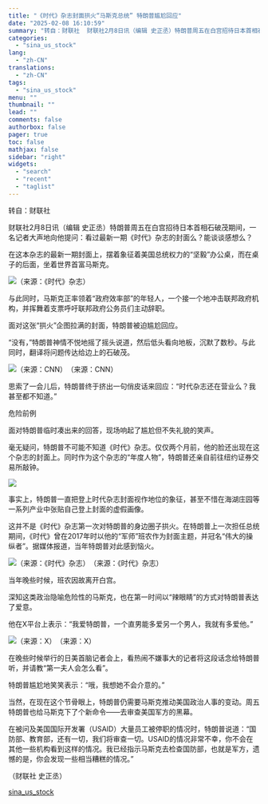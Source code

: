 ```yaml
---
title: "《时代》杂志封面拱火“马斯克总统” 特朗普尴尬回应"
date: "2025-02-08 16:10:59"
summary: "转自：财联社  财联社2月8日讯（编辑 史正丞）特朗普周五在白宫招待日本首相石..."
categories:
  - "sina_us_stock"
lang:
  - "zh-CN"
translations:
  - "zh-CN"
tags:
  - "sina_us_stock"
menu: ""
thumbnail: ""
lead: ""
comments: false
authorbox: false
pager: true
toc: false
mathjax: false
sidebar: "right"
widgets:
  - "search"
  - "recent"
  - "taglist"
---
```


转自：财联社

财联社2月8日讯（编辑 史正丞）特朗普周五在白宫招待日本首相石破茂期间，一名记者大声地向他提问：看过最新一期《时代》杂志的封面么？能谈谈感想么？

在这本杂志的最新一期封面上，摆着象征着美国总统权力的“坚毅”办公桌，而在桌子的后面，坐着世界首富马斯克。

![（来源：《时代》杂志）](//n.sinaimg.cn/sinakd20250208s/681/w631h850/20250208/f94f-7af4fc9f15b09bd60224d452f0e87569.jpg)

与此同时，马斯克正率领着“政府效率部”的年轻人，一个接一个地冲击联邦政府机构，并挥舞着支票呼吁联邦政府公务员们主动辞职。

面对这张“拱火”企图拉满的封面，特朗普被迫尴尬回应。

“没有，”特朗普神情不悦地摇了摇头说道，然后低头看向地板，沉默了数秒。与此同时，翻译将问题传达给边上的石破茂。

![（来源：CNN）](//n.sinaimg.cn/sinakd20250208s/202/w640h362/20250208/7462-c9ded676767c59963574d29b0ae91de4.jpg)（来源：CNN）

思索了一会儿后，特朗普终于挤出一句俏皮话来回应：“时代杂志还在营业么？我甚至都不知道。”

危险前例

面对特朗普临时凑出来的回答，现场响起了尴尬但不失礼貌的笑声。

毫无疑问，特朗普不可能不知道《时代》杂志。仅仅两个月前，他的脸还出现在这个杂志的封面上。同时作为这个杂志的“年度人物”，特朗普还亲自前往纽约证券交易所敲钟。

![](//n.sinaimg.cn/sinakd20250208s/201/w640h361/20250208/e065-7d02dca10f5666612082e5de91d821be.jpg)

事实上，特朗普一直把登上时代杂志封面视作地位的象征，甚至不惜在海湖庄园等一系列产业中张贴自己登上封面的虚假画像。

这并不是《时代》杂志第一次对特朗普的身边圈子拱火。在特朗普上一次担任总统期间，《时代》曾在2017年时以他的“军师”班农作为封面主题，并冠名“伟大的操纵者”。据媒体报道，当年特朗普对此感到恼火。

![（来源：《时代》杂志）](//n.sinaimg.cn/sinakd20250208s/698/w640h858/20250208/0ff3-3f3be85c5e7ce30548aaa4a3cad79d54.jpg)（来源：《时代》杂志）

当年晚些时候，班农因故离开白宫。

深知这类政治隐喻危险性的马斯克，也在第一时间以“辣眼睛”的方式对特朗普表达了爱意。

他在X平台上表示：“我爱特朗普，一个直男能多爱另一个男人，我就有多爱他。”

![（来源：X）](//n.sinaimg.cn/sinakd20250208s/99/w640h259/20250208/b2ff-20056d3fccf72eb2b8db66677f6c770b.jpg)（来源：X）

在晚些时候举行的日美首脑记者会上，看热闹不嫌事大的记者将这段话念给特朗普听，并请教“第一夫人会怎么看”。

特朗普尴尬地笑笑表示：“哦，我想她不会介意的。”

当然，在现在这个节骨眼上，特朗普仍需要马斯克推动美国政治人事的变动。周五特朗普也给马斯克下了个新命令——去审查美国军方的黑幕。

在被问及美国国际开发署（USAID）大量员工被停职的情况时，特朗普说道：“国防部、教育部，还有一切，我们将审查一切。USAID的情况非常不幸，你不会在其他一些机构看到这样的情况。我已经指示马斯克去检查国防部，也就是军方，遗憾的是，你会发现一些相当糟糕的情况。”

（财联社 史正丞）

[sina_us_stock](https://finance.sina.com.cn/roll/2025-02-08/doc-ineiufta9008831.shtml)
